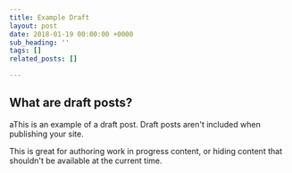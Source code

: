 ```yaml
---
title: Example Draft
layout: post
date: 2018-01-19 00:00:00 +0000
sub_heading: ''
tags: []
related_posts: []

---
```

## What are draft posts?

aThis is an example of a draft post. Draft posts aren't included when publishing your site.

This is great for authoring work in progress content, or hiding content that shouldn't be available at the current time.
